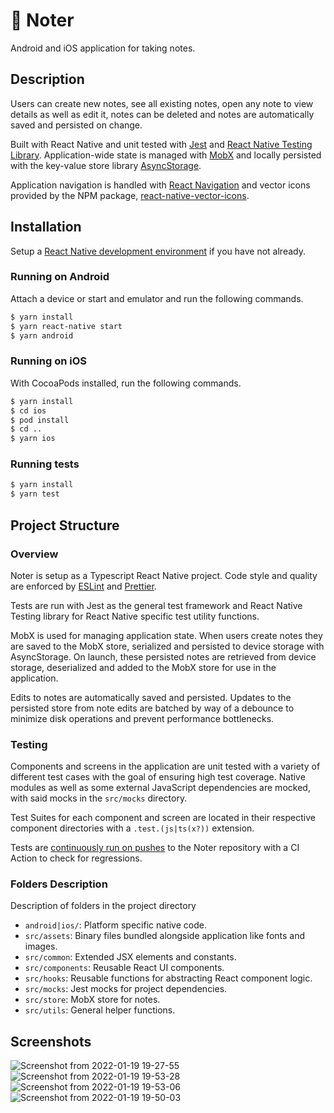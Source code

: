 # 📝 Noter
Android and iOS application for taking notes.

## Description

Users can create new notes, see all existing notes, open any note to view details as well as edit it, notes can be deleted and notes are automatically saved and persisted on change.

Built with React Native and unit tested with [Jest](https://jestjs.io) and [React Native Testing Library](https://callstack.github.io/react-native-testing-library/). Application-wide state is managed with [MobX](https://mobx.js.org) and locally persisted with the key-value store library [AsyncStorage](https://react-native-async-storage.github.io/async-storage/).

Application navigation is handled with [React Navigation](https://reactnavigation.org/) and vector icons provided by the NPM package, [react-native-vector-icons](https://www.npmjs.com/package/react-native-vector-icons).

## Installation

Setup a [React Native development environment](https://reactnative.dev/docs/environment-setup) if you have not already.

### Running on Android

Attach a device or start and emulator and run the following commands.

```sh
$ yarn install
$ yarn react-native start
$ yarn android
```

### Running on iOS

With CocoaPods installed, run the following commands.

```sh
$ yarn install
$ cd ios
$ pod install
$ cd ..
$ yarn ios
```

### Running tests

```sh
$ yarn install
$ yarn test
```

## Project Structure

### Overview

Noter is setup as a Typescript React Native project. Code style and quality are enforced by [ESLint](https://eslint.org/) and [Prettier](https://prettier.io).

Tests are run with Jest as the general test framework and React Native Testing library for React Native specific test utility functions.

MobX is used for managing application state. When users create notes they are saved to the MobX store, serialized and persisted to device storage with AsyncStorage. On launch, these persisted notes are retrieved from device storage, deserialized and added to the MobX store for use in the application.

Edits to notes are automatically saved and persisted. Updates to the persisted store from note edits are batched by way of a debounce to minimize disk operations and prevent performance bottlenecks.

### Testing

Components and screens in the application are unit tested with a variety of different test cases with the goal of ensuring high test coverage. Native modules as well as some external JavaScript dependencies are mocked, with said mocks in the `src/mocks` directory.

Test Suites for each component and screen are located in their respective component directories with a `.test.(js|ts(x?))` extension.

Tests are [continuously run on pushes](https://github.com/a11rew/noter/actions/workflows/tests.yml) to the Noter repository with a CI Action to check for regressions.

### Folders Description

Description of folders in the project directory

- `android|ios/`: Platform specific native code.
- `src/assets`: Binary files bundled alongside application like fonts and images.
- `src/common`: Extended JSX elements and constants.
- `src/components`: Reusable React UI components.
- `src/hooks`: Reusable functions for abstracting React component logic.
- `src/mocks`: Jest mocks for project dependencies.
- `src/store`: MobX store for notes.
- `src/utils`: General helper functions.

## Screenshots
![Screenshot from 2022-01-19 19-27-55](https://user-images.githubusercontent.com/87580113/150241023-4a25e58d-ceb5-4974-abc9-f67f76c2ec95.png)
![Screenshot from 2022-01-19 19-53-28](https://user-images.githubusercontent.com/87580113/150241186-a3867820-dd66-4c5c-b89c-d65641616ec8.png)
![Screenshot from 2022-01-19 19-53-06](https://user-images.githubusercontent.com/87580113/150241206-dbf370f5-4b43-4eed-afb0-b93756e48703.png)
![Screenshot from 2022-01-19 19-50-03](https://user-images.githubusercontent.com/87580113/150241274-c33e0db3-34ed-4d06-b43e-20460a1bc515.png)
